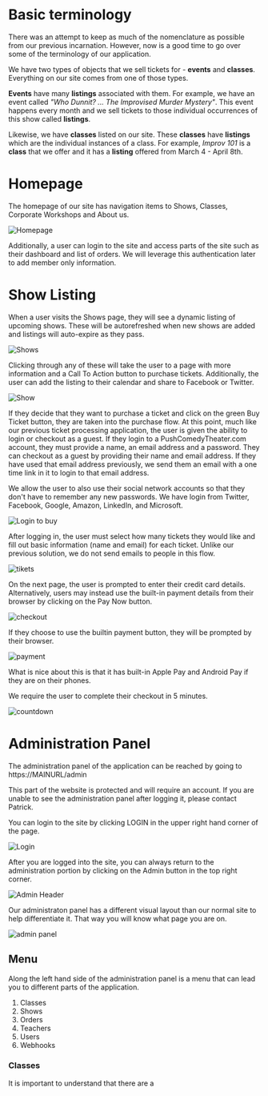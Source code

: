# Basic terminology

There was an attempt to keep as much of the nomenclature as possible from our previous incarnation.  However, now is a good time to go over some of the terminology of our application.

We have two types of objects that we sell tickets for - **events** and **classes**.  Everything on our site comes from one of those types.  

**Events** have many **listings** associated with them.  For example, we have an event called *"Who Dunnit? ... The Improvised Murder Mystery"*.  This event happens every month and we sell tickets to those individual occurrences of this show called **listings**.  

Likewise, we have **classes** listed on our site.  These **classes** have **listings** which are the individual instances of a class.  For example, *Improv 101* is a **class** that we offer and it has a **listing** offered from March 4 - April 8th.

# Homepage

The homepage of our site has navigation items to Shows, Classes, Corporate Workshops and About us.

![Homepage](homepage.png)

Additionally, a user can login to the site and access parts of the site such as their dashboard and list of orders.  We will leverage this authentication later to add member only information.

# Show Listing

When a user visits the Shows page, they will see a dynamic listing of upcoming shows.  These will be autorefreshed when new shows are added and listings will auto-expire as they pass.

![Shows](show_listing.png)

Clicking through any of these will take the user to a page with more information and a Call To Action button to purchase tickets.  Additionally, the user can add the listing to their calendar and share to Facebook or Twitter.

![Show](show_info.png)

If they decide that they want to purchase a ticket and click on the green Buy Ticket button, they are taken into the purchase flow.  At this point, much like our previous ticket processing application, the user is given the ability to login or checkout as a guest.  If they login to a PushComedyTheater.com account, they must provide a name, an email address and a password.  They can checkout as a guest by providing their name and email address.  If they have used that email address previously, we send them an email with a one time link in it to login to that email address.

We allow the user to also use their social network accounts so that they don't have to remember any new passwords.  We have login from Twitter, Facebook, Google, Amazon, LinkedIn, and Microsoft.

![Login to buy](login_to_buy.png)

After logging in, the user must select how many tickets they would like and fill out basic information (name and email) for each ticket.  Unlike our previous solution, we do not send emails to people in this flow.

![tikets](tickets.png)

On the next page, the user is prompted to enter their credit card details.  Alternatively, users may instead use the built-in payment details from their browser by clicking on the Pay Now button. 

![checkout](checkout.png)

If they choose to use the builtin payment button, they will be prompted by their browser.

![payment](checkoutform.png)

What is nice about this is that it has built-in Apple Pay and Android Pay if they are on their phones.

We require the user to complete their checkout in 5 minutes.

![countdown](countdown.png)

# Administration Panel

The administration panel of the application can be reached by going to https://MAINURL/admin

This part of the website is protected and will require an account.  If you are unable to see the administration panel after logging it, please contact Patrick.

You can login to the site by clicking LOGIN in the upper right hand corner of the page.  

![Login](login_header.png)

After you are logged into the site, you can always return to the administration portion by clicking on the Admin button in the top right corner.

![Admin Header](admin_header.png)

Our administraton panel has a different visual layout than our normal site to help differentiate it.  That way you will know what page you are on.

![admin panel](admin_panel.png)


## Menu

Along the left hand side of the administration panel is a menu that can lead you to different parts of the application.

1. Classes
2. Shows
3. Orders
4. Teachers
5. Users
6. Webhooks

### Classes

It is important to understand that there are a